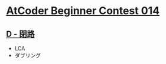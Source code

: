 # [AtCoder Beginner Contest 014](https://atcoder.jp/contests/abc014)

## [D - 閉路](https://atcoder.jp/contests/abc014/tasks/abc014_4)
- LCA
- ダブリング
